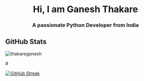 <h1 align="center"> Hi, I am Ganesh Thakare </h1>
<h3 align="center"> A passionate Python Developer from India</h3>

## GitHub Stats

<p><img align="center" src="[https://github-readme-streak-stats.herokuapp.com/?user=thakareganesh](https://streak-stats.demolab.com?user=thakareganesh&theme=onedark&date_format=M%20j%5B%2C%20Y%5D)](https://git.io/streak-stats)&" alt="thakareganesh" /></p>


#<p> [![GitHub Streak](https://streak-stats.demolab.com?user=thakareganesh&theme=onedark&date_format=M%20j%5B%2C%20Y%5D)](https://git.io/streak-stats)<br/> </p>







